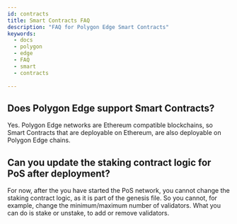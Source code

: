 ```yaml
---
id: contracts
title: Smart Contracts FAQ
description: "FAQ for Polygon Edge Smart Contracts"
keywords:
  - docs
  - polygon
  - edge
  - FAQ
  - smart
  - contracts
  
---
```


## Does Polygon Edge support Smart Contracts?

Yes. Polygon Edge networks are Ethereum compatible blockchains, so Smart Contracts that are deployable on Ethereum, are also deployable on Polygon Edge chains.

## Can you update the staking contract logic for PoS after deployment?

For now, after the you have started the PoS network, you cannot change the staking contract logic, as it is part of the genesis file. So you cannot, for example, change the minimum/maximum number of validators. What you can do is stake or unstake, to add or remove validators.



